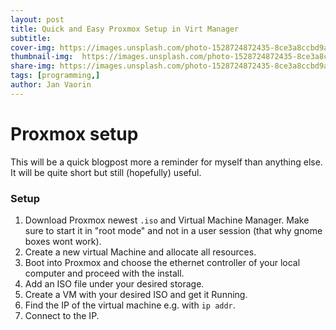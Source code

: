 ```yaml
---
layout: post
title: Quick and Easy Proxmox Setup in Virt Manager
subtitle: 
cover-img: https://images.unsplash.com/photo-1528724872435-8ce3a8ccbd9a?q=80&w=2070&auto=format&fit=crop&ixlib=rb-4.0.3&ixid=M3wxMjA3fDB8MHxwaG90by1wYWdlfHx8fGVufDB8fHx8fA%3D%3D
thumbnail-img:  https://images.unsplash.com/photo-1528724872435-8ce3a8ccbd9a?q=80&w=2070&auto=format&fit=crop&ixlib=rb-4.0.3&ixid=M3wxMjA3fDB8MHxwaG90by1wYWdlfHx8fGVufDB8fHx8fA%3D%3D
share-img: https://images.unsplash.com/photo-1528724872435-8ce3a8ccbd9a?q=80&w=2070&auto=format&fit=crop&ixlib=rb-4.0.3&ixid=M3wxMjA3fDB8MHxwaG90by1wYWdlfHx8fGVufDB8fHx8fA%3D%3D
tags: [programming,]
author: Jan Vaorin
---
```

# Proxmox setup
This will be a quick blogpost more a reminder for myself than anything else. It will be quite short but still (hopefully) useful. 

### Setup
1. Download Proxmox newest `.iso` and Virtual Machine Manager. Make sure to start it in "root mode" and not in a user session (that why gnome boxes wont work).
2. Create a new virtual Machine and allocate all resources.
3. Boot into Proxmox and choose the ethernet controller of your local computer and proceed with the install.
4. Add an ISO file under your desired storage.
5. Create a VM with your desired ISO and get it Running.
6. Find the IP of the virtual machine e.g. with `ip addr`.
7. Connect to the IP.
